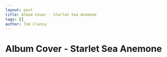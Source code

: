 ```yaml
---
layout: post
title: Album Cover - Starlet Sea Anemone
tags: []
author: Tom Clancy
---
```


# Album Cover - Starlet Sea Anemone


